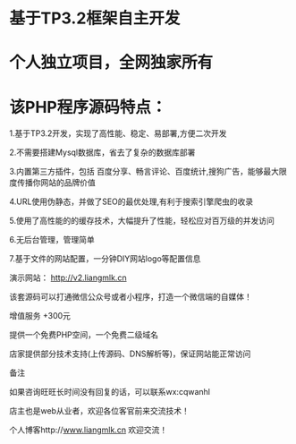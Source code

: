 # 基于TP3.2框架自主开发

# 个人独立项目，全网独家所有
# 该PHP程序源码特点：
   1.基于TP3.2开发，实现了高性能、稳定、易部署,方便二次开发

   2.不需要搭建Mysql数据库，省去了复杂的数据库部署

   3.内置第三方插件，包括 百度分享、畅言评论、百度统计,搜狗广告，能够最大限度传播你网站的品牌价值

   4.URL使用伪静态，并做了SEO的最优处理,有利于搜索引擎爬虫的收录

   5.使用了高性能的的缓存技术，大幅提升了性能，轻松应对百万级的并发访问  

   6.无后台管理，管理简单

   7.基于文件的网站配置，一分钟DIY网站logo等配置信息

 

演示网站： 
      http://v2.liangmlk.cn

      

该套源码可以打通微信公众号或者小程序，打造一个微信端的自媒体！

 

增值服务 +300元

提供一个免费PHP空间，一个免费二级域名

店家提供部分技术支持(上传源码、DNS解析等)，保证网站能正常访问

 

备注


如果咨询旺旺长时间没有回复的话，可以联系wx:cqwanhl

店主也是web从业者，欢迎各位客官前来交流技术！

个人博客http://www.liangmlk.cn 欢迎交流！
